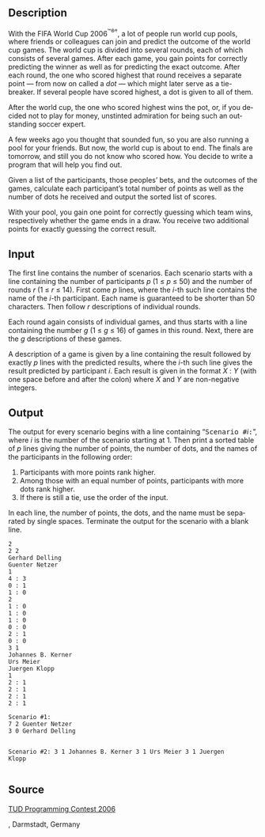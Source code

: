 <h2>Description</h2><span lang="en-us"><p>With the FIFA World Cup 2006<sup>™®†</sup>, a lot of people run world cup pools, where friends or colleagues can join and predict the outcome of the world cup games. The world cup is divided into several rounds, each of which consists of several games. After each game, you gain points for correctly predicting the winner as well as for predicting the exact outcome. After each round, the one who scored highest that round receives a separate point — from now on called a <i>dot</i> — which might later serve as a tie-breaker. If several people have scored highest, a dot is given to all of them.</p><p>After the world cup, the one who scored highest wins the pot, or, if you decided not to play for money, unstinted admiration for being such an outstanding soccer expert.</p><p>A few weeks ago you thought that sounded fun, so you are also running a pool for your friends. But now, the world cup is about to end. The finals are tomorrow, and still you do not know who scored how. You decide to write a program that will help you find out.</p><p>Given a list of the participants, those peoples’ bets, and the outcomes of the games, calculate each participant’s total number of points as well as the number of dots he received and output the sorted list of scores.</p><p>With your pool, you gain one point for correctly guessing which team wins, respectively whether the game ends in a draw. You receive two additional points for exactly guessing the correct result.</p></span><h2>Input</h2><span lang="en-us"><p>The first line contains the number of scenarios. Each scenario starts with a line containing the number of participants <i>p</i> (1 ≤ <i>p</i> ≤ 50) and the number of rounds <i>r</i> (1 ≤ <i>r</i> ≤ 14). First come <i>p</i> lines, where the <i>i</i>-th such line contains the name of the <i>i</i>-th participant. Each name is guaranteed to be shorter than 50 characters. Then follow <i>r</i> descriptions of individual rounds.</p><p>Each round again consists of individual games, and thus starts with a line containing the number <i>g</i> (1 ≤ <i>g</i> ≤ 16) of games in this round. Next, there are the <i>g</i> descriptions of these games.</p><p>A description of a game is given by a line containing the result followed by exactly <i>p</i> lines with the predicted results, where the <i>i</i>-th such line gives the result predicted by participant <i>i</i>. Each result is given in the format <i>X</i> : <i>Y</i> (with one space before and after the colon) where <i>X</i> and <i>Y</i> are non-negative integers.</p></span><h2>Output</h2><span lang="en-us"><p>The output for every scenario begins with a line containing “<tt>Scenario #</tt><i>i</i><tt>:</tt>”, where <i>i</i> is the number of the scenario starting at 1. Then print a sorted table of <i>p</i> lines giving the number of points, the number of dots, and the names of the participants in the following order:</p><ol><li>Participants with more points rank higher.</li><li>Among those with an equal number of points, participants with more dots rank higher.</li><li>If there is still a tie, use the order of the input.</li></ol><p>In each line, the number of points, the dots, and the name must be separated by single spaces. Terminate the output for the scenario with a blank line.</p></span><pre><code class="language-input1">2
2 2
Gerhard Delling
Guenter Netzer
1
4 : 3
0 : 1
1 : 0
2
1 : 0
1 : 0
1 : 0
0 : 0
2 : 1
0 : 0
3 1
Johannes B. Kerner
Urs Meier
Juergen Klopp
1
2 : 1
2 : 1
2 : 1
2 : 1</code></pre><pre><code class="language-output1">Scenario #1:
7 2 Guenter Netzer
3 0 Gerhard Delling

Scenario #2:
3 1 Johannes B. Kerner
3 1 Urs Meier
3 1 Juergen Klopp</code></pre><h2>Source</h2><a href="searchproblem?field=source&amp;key=TUD+Programming+Contest+2006">TUD Programming Contest 2006</a><p>, Darmstadt, Germany</p>